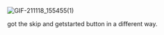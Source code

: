 ![GIF-211118_155455(1)](https://user-images.githubusercontent.com/91279824/142594976-9ca5d887-6505-4d4f-9fd7-9a435f57e18d.gif)


got the skip and getstarted button in a different way.
